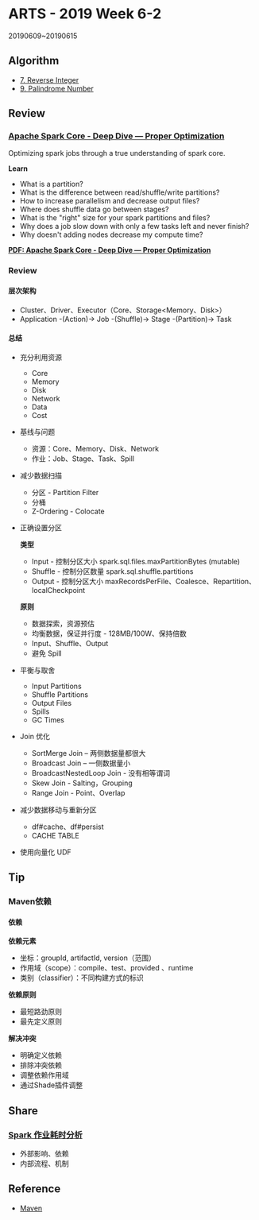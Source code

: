 # ARTS - 2019 Week 6-2

20190609~20190615

## Algorithm

- [7. Reverse Integer](https://leetcode.com/problems/reverse-integer/)
- [9. Palindrome Number](https://leetcode.com/problems/palindrome-number/)

## Review

### [Apache Spark Core - Deep Dive — Proper Optimization](https://databricks.com/session/apache-spark-core-deep-dive-proper-optimization)

Optimizing spark jobs through a true understanding of spark core. 

**Learn** 

- What is a partition? 
- What is the difference between read/shuffle/write partitions? 
- How to increase parallelism and decrease output files? 
- Where does shuffle data go between stages? 
- What is the "right" size for your spark partitions and files? 
- Why does a job slow down with only a few tasks left and never finish? 
- Why doesn't adding nodes decrease my compute time?

**[PDF: Apache Spark Core - Deep Dive — Proper Optimization](../../asset/pdf/apache-spark-core-deep-dive-proper-optimization.pdf)**

### Review

#### 层次架构

- Cluster、Driver、Executor（Core<Slot>、Storage<Memory、Disk>）
- Application -(Action)-> Job -(Shuffle)-> Stage -(Partition)-> Task

#### 总结

- 充分利用资源

    - Core
    - Memory
    - Disk
    - Network
    - Data
    - Cost

- 基线与问题

    - 资源：Core、Memory、Disk、Network
    - 作业：Job、Stage、Task、Spill

- 减少数据扫描

    - 分区 - Partition Filter
    - 分桶
    - Z-Ordering - Colocate

- 正确设置分区

    **类型**
    
    - Input - 控制分区大小 spark.sql.files.maxPartitionBytes (mutable)
    - Shuffle - 控制分区数量 spark.sql.shuffle.partitions
    - Output - 控制分区大小 maxRecordsPerFile、Coalesce、Repartition、localCheckpoint
    
    **原则**
    
    - 数据探索，资源预估
    - 均衡数据，保证并行度 - 128MB/100W、保持倍数
    - Input、Shuffle、Output
    - 避免 Spill

- 平衡与取舍

    - Input Partitions
    - Shuffle Partitions
    - Output Files
    - Spills
    - GC Times

- Join 优化

    - SortMerge Join – 两侧数据量都很大
    - Broadcast Join – 一侧数据量小
    - BroadcastNestedLoop Join - 没有相等谓词
    - Skew Join - Salting，Grouping
    - Range Join - Point、Overlap

- 减少数据移动与重新分区

    - df#cache、df#persist
    - CACHE TABLE

- 使用向量化 UDF

## Tip

### Maven依赖

#### 依赖

**依赖元素**

- 坐标：groupId, artifactId, version（范围）
- 作用域（scope）：compile、test、provided	、runtime
- 类别（classifier）：不同构建方式的标识

**依赖原则**

- 最短路劲原则
- 最先定义原则

**解决冲突**

- 明确定义依赖
- 排除冲突依赖
- 调整依赖作用域
- 通过Shade插件调整

## Share

### [Spark 作业耗时分析](../../share/2019/06/spark-job-time-cost-analysis.md)

- 外部影响、依赖
- 内部流程、机制

## Reference

- [Maven](https://github.com/hyperj/note.special/docs/maven.md)